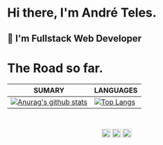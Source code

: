 # Hi there, I'm André Teles.

## 🧔 I'm Fullstack Web Developer

# The Road so far.

| **SUMARY**                                                                                                                                              | **LANGUAGES**                                                                                                                                         |
| ------------------------------------------------------------------------------------------------------------------------------------------------------- | ----------------------------------------------------------------------------------------------------------------------------------------------------- |
| [![Anurag's github stats](https://github-readme-stats.vercel.app/api?username=apteles&show_icons=true)](https://github.com/apteles/github-readme-stats) | [![Top Langs](https://github-readme-stats.vercel.app/api/top-langs/?username=apteles&layout=compact)](https://github.com/apteles/github-readme-stats) |

<br/>
<p align="center">
<a href="https://twitter.com/andretelestp" target="blank"><img align="center" src="https://simpleicons.org/icons/twitter.svg" alt="andretelestp" height="20" width="20" /></a>
<a href="https://linkedin.com/in/andre-teles" target="blank"><img align="center" src="https://simpleicons.org/icons/linkedin.svg" alt="André Teles" height="20" width="20" /></a>
<a href="mailto:andre.telestp@gmail.com"><img align="center" src="https://simpleicons.org/icons/gmail.svg" height="20" width="20"/><a>

</p>

<!--
**apteles/apteles** is a ✨ _special_ ✨ repository because its `README.md` (this file) appears on your GitHub profile.

Here are some ideas to get you started:

- 🔭 I’m currently working on ...
- 🌱 I’m currently learning ...
- 👯 I’m looking to collaborate on ...
- 🤔 I’m looking for help with ...
- 💬 Ask me about ...
- 📫 How to reach me: ...
- 😄 Pronouns: ...
- ⚡ Fun fact: ...
-->
